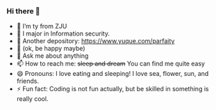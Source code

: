### Hi there 👋

<!--
**1045334875/1045334875** is a ✨ _special_ ✨ repository because its `README.md` (this file) appears on your GitHub profile.

Here are some ideas to get you started:
-->
- 🔭 I’m ty from ZJU
- 🌱 I major in Information security.
- 👯 Another depository: https://www.yuque.com/parfaity
- 🤔 (ok, be happy maybe)
- 💬 Ask me about anything 
- 📫 How to reach me: ~~sleep and dream~~ You can find me quite easy
- 😄 Pronouns: I love eating and sleeping! I love sea, flower, sun, and friends.
- ⚡ Fun fact: Coding is not fun actually, but be skilled in something is really cool.


